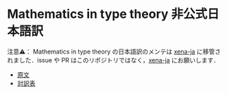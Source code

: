 # Mathematics in type theory 非公式日本語訳

注意⚠️： Mathematics in type theory の日本語訳のメンテは [xena-ja](https://github.com/lean-ja/xena-ja) に移管されました．issue や PR はこのリポジトリではなく，[xena-ja](https://github.com/lean-ja/xena-ja) にお願いします．

* [原文](https://xenaproject.wordpress.com/2020/06/20/mathematics-in-type-theory/)
* [対訳表](GLOSSARY.md)
